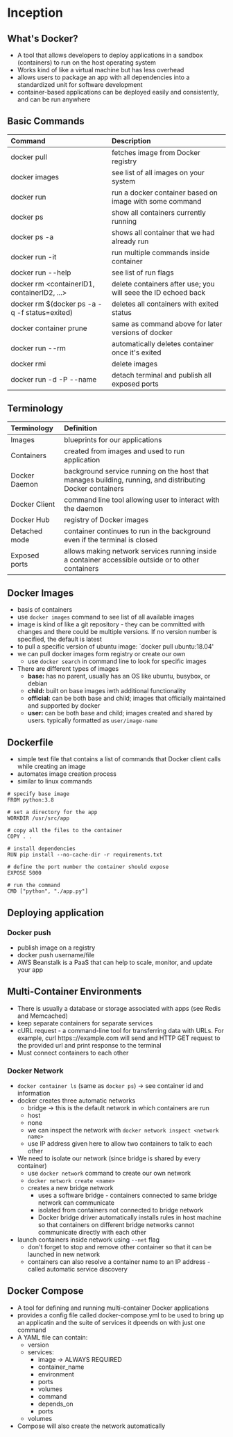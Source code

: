 # Inception
## What's Docker?
* A tool that allows developers to deploy applications in a sandbox (containers) to run on the host operating system
* Works kind of like a virtual machine but has less overhead
* allows users to package an app with all dependencies into a standardized unit for software development
* container-based applications can be deployed easily and consistently, and can be run anywhere

## Basic Commands
Command | Description
:----------- | :-------------
docker pull <image> | fetches image from Docker registry
docker images | see list of all images on your system
docker run <image> <commands> | run a docker container based on image with some command
docker ps | show all containers currently running
docker ps -a | shows all container that we had already run
docker run -it | run multiple commands inside container
docker run --help | see list of run flags
docker rm <containerID1, containerID2, ...> | delete containers after use; you will seee the ID echoed back
docker rm $(docker ps -a -q -f status=exited) | deletes all containers with exited status
docker container prune | same as command above for later versions of docker
docker run --rm | automatically deletes container once it's exited
docker rmi | delete images
docker run -d -P --name <wechoosethisname> <image> | detach terminal and publish all exposed ports

## Terminology
Terminology | Definition
:----------- | :-------------
Images | blueprints for our applications
Containers | created from images and used to run application
Docker Daemon | background service running on the host that manages building, running, and distributing Docker containers
Docker Client | command line tool allowing user to interact with the daemon
Docker Hub | registry of Docker images
Detached mode | container continues to run in the background even if the terminal is closed
Exposed ports | allows making network services running inside a container accessible outside or to other containers

## Docker Images
* basis of containers
* use `docker images` command to see list of all available images
* image is kind of like a git repository - they can be committed with changes and there could be multiple versions. If no version number is specified, the default is latest
* to pull a specific version of ubuntu image: `docker pull ubuntu:18.04'
* we can pull docker images form registry or create our own
  * use `docker search` in command line to look for specific images
* There are different types of images
  * **base:** has no parent, usually has an OS like ubuntu, busybox, or debian
  * **child:** built on base images iwth additional functionality
  * **official:** can be both base and child; images that officially maintained and supported by docker
  * **user:** can be both base and child; images created and shared by users. typically formatted as `user/image-name`

## Dockerfile
* simple text file that contains a list of commands that Docker client calls while creating an image
* automates image creation process
* similar to linux commands

```
# specify base image  
FROM python:3.8

# set a directory for the app
WORKDIR /usr/src/app

# copy all the files to the container
COPY . .

# install dependencies
RUN pip install --no-cache-dir -r requirements.txt

# define the port number the container should expose
EXPOSE 5000

# run the command
CMD ["python", "./app.py"]
```

## Deploying application
### Docker push
* publish image on a registry
* docker push username/file
* AWS Beanstalk is a PaaS that can help to scale, monitor, and update your app

## Multi-Container Environments
* There is usually a database or storage associated with apps (see Redis and Memcached)
* keep separate containers for separate services
* cURL request - a command-line tool for transferring data with URLs. For example, curl https:://example.com will send and HTTP GET request to the provided url and print response to the terminal
* Must connect containers to each other

### Docker Network
* `docker container ls` (same as `docker ps`) -> see container id and information
* docker creates three automatic networks
	* bridge -> this is the default network in which containers are run
	* host
	* none
	* we can inspect the network with `docker network inspect <network name>`
	* use IP address given here to allow two containers to talk to each other
* We need to isolate our network (since bridge is shared by every container)
	* use `docker network` command to create our own network
	* `docker network create <name>`
	* creates a new bridge network
		* uses a software bridge - containers connected to same bridge network can communicate
		* isolated from containers not connected to bridge network
		* Docker bridge driver automatically installs rules in host machine so that containers on different bridge networks cannot communicate directly with each other
* launch containers inside network using `--net` flag
	* don't forget to stop and remove other container so that it can be launched in new network
	* containers can also resolve a container name to an IP address - called automatic service discovery

## Docker Compose
* A tool for defining and running multi-container Docker applications  
* provides a config file called docker-compose.yml to be used to bring up an applicatin and the suite of services it dpeends on with just one command
* A YAML file can contain:
	* version
	* services:
		* image -> ALWAYS REQUIRED
		* container_name
		* environment
		* ports
		* volumes
		* command
		* depends_on
		* ports
	* volumes
* Compose will also create the network automatically

		
		 

	




